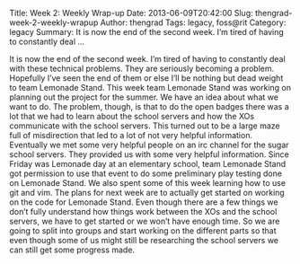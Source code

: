 Title: Week 2: Weekly Wrap-up
Date: 2013-06-09T20:42:00
Slug: thengrad-week-2-weekly-wrapup
Author: thengrad
Tags: legacy, foss@rit
Category: legacy
Summary: It is now the end of the second week. I’m tired of having to constantly deal ... 

It is now the end of the second week. I’m tired of having to constantly deal
with these technical problems. They are seriously becoming a problem.
Hopefully I’ve seen the end of them or else I’ll be nothing but dead weight to
team Lemonade Stand. This week team Lemonade Stand was working on planning out
the project for the summer. We have an idea about what we want to do. The
problem, though, is that to do the open badges there was a lot that we had to
learn about the school servers and how the XOs communicate with the school
servers. This turned out to be a large maze full of misdirection that led to a
lot of not very helpful information. Eventually we met some very helpful
people on an irc channel for the sugar school servers. They provided us with
some very helpful information. Since Friday was Lemonade day at an elementary
school, team Lemonade Stand got permission to use that event to do some
preliminary play testing done on Lemonade Stand. We also spent some of this
week learning how to use git and vim. The plans for next week are to actually
get started on working on the code for Lemonade Stand. Even though there are a
few things we don’t fully understand how things work between the XOs and the
school servers, we have to get started or we won’t have enough time. So we are
going to split into groups and start working on the different parts so that
even though some of us might still be researching the school servers we can
still get some progress made.

